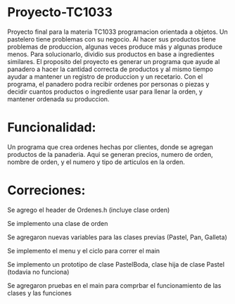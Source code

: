 # Proyecto-TC1033
Proyecto final para la materia TC1033 programacion orientada a objetos.
Un pastelero tiene problemas con su negocio. Al hacer sus productos tiene problemas de produccion, algunas veces produce más y algunas produce menos.
Para solucionarlo, dividio sus productos en base a ingredientes similares. El proposito del proyecto es generar un programa que ayude al panadero a hacer la cantidad correcta de productos y al mismo tiempo ayudar a mantener un registro de produccion y un recetario.
Con el programa, el panadero podra recibir ordenes por personas o piezas y decidir cuantos productos o ingrediente usar para llenar la orden, y mantener ordenada su produccion.

# Funcionalidad:
Un programa que crea ordenes hechas por clientes, donde se agregan productos de la panaderia. Aqui se generan precios, numero de orden, nombre de orden, y el numero y tipo de articulos en la orden.

# Correciones:
Se agrego el header de Ordenes.h (incluye clase orden)

Se implemento una clase de orden

Se agregaron nuevas variables para las clases previas (Pastel, Pan, Galleta)

Se implemento el menu y el ciclo para correr el main

Se implemento un prototipo de clase PastelBoda, clase hija de clase Pastel (todavia no funciona)

Se agregaron pruebas en el main para comprbar el funcionamiento de las clases y las funciones

